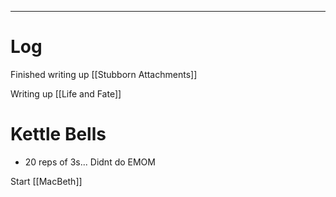 

---

# Log

Finished writing up [[Stubborn Attachments]]

Writing up [[Life and Fate]]

# Kettle Bells
- 20 reps of 3s... Didnt do EMOM 

Start [[MacBeth]]

